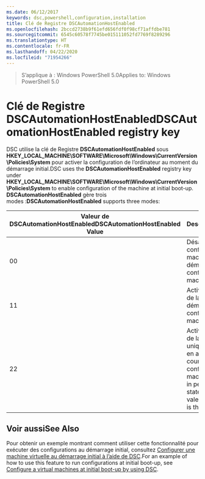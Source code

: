 ```yaml
---
ms.date: 06/12/2017
keywords: dsc,powershell,configuration,installation
title: Clé de Registre DSCAutomationHostEnabled
ms.openlocfilehash: 2bccd2738b9f61efd656fdf0f98cf71affdbe781
ms.sourcegitcommit: 6545c60578f7745be015111052fd7769f8289296
ms.translationtype: HT
ms.contentlocale: fr-FR
ms.lasthandoff: 04/22/2020
ms.locfileid: "71954266"
---
```

><span data-ttu-id="200f8-103">S’applique à : Windows PowerShell 5.0</span><span class="sxs-lookup"><span data-stu-id="200f8-103">Applies to: Windows PowerShell 5.0</span></span>

# <a name="dscautomationhostenabled-registry-key"></a><span data-ttu-id="200f8-104">Clé de Registre DSCAutomationHostEnabled</span><span class="sxs-lookup"><span data-stu-id="200f8-104">DSCAutomationHostEnabled registry key</span></span>

<span data-ttu-id="200f8-105">DSC utilise la clé de Registre **DSCAutomationHostEnabled** sous **HKEY_LOCAL_MACHINE\SOFTWARE\Microsoft\Windows\CurrentVersion\Policies\System** pour activer la configuration de l’ordinateur au moment du démarrage initial.</span><span class="sxs-lookup"><span data-stu-id="200f8-105">DSC uses the **DSCAutomationHostEnabled** registry key under **HKEY_LOCAL_MACHINE\SOFTWARE\Microsoft\Windows\CurrentVersion\Policies\System** to enable configuration of the machine at initial boot-up.</span></span>
<span data-ttu-id="200f8-106">**DSCAutomationHostEnabled** gère trois modes :</span><span class="sxs-lookup"><span data-stu-id="200f8-106">**DSCAutomationHostEnabled** supports three modes:</span></span>

|  <span data-ttu-id="200f8-107">Valeur de DSCAutomationHostEnabled</span><span class="sxs-lookup"><span data-stu-id="200f8-107">DSCAutomationHostEnabled Value</span></span>  |  <span data-ttu-id="200f8-108">Description</span><span class="sxs-lookup"><span data-stu-id="200f8-108">Description</span></span>   |
|---|---|
<span data-ttu-id="200f8-109">0</span><span class="sxs-lookup"><span data-stu-id="200f8-109">0</span></span> | <span data-ttu-id="200f8-110">Désactive la configuration de la machine au démarrage.</span><span class="sxs-lookup"><span data-stu-id="200f8-110">Disable configuring the machine at boot-up.</span></span> |
<span data-ttu-id="200f8-111">1</span><span class="sxs-lookup"><span data-stu-id="200f8-111">1</span></span> | <span data-ttu-id="200f8-112">Active la configuration de la machine au démarrage.</span><span class="sxs-lookup"><span data-stu-id="200f8-112">Enable configuring the machine at boot-up.</span></span> |
<span data-ttu-id="200f8-113">2</span><span class="sxs-lookup"><span data-stu-id="200f8-113">2</span></span> | <span data-ttu-id="200f8-114">Active la configuration de la machine uniquement si DSC est en attente ou en cours.</span><span class="sxs-lookup"><span data-stu-id="200f8-114">Enable configuring the machine only if DSC is in pending or current state.</span></span> <span data-ttu-id="200f8-115">Il s’agit de la valeur par défaut.</span><span class="sxs-lookup"><span data-stu-id="200f8-115">This is the default value.</span></span> |

## <a name="see-also"></a><span data-ttu-id="200f8-116">Voir aussi</span><span class="sxs-lookup"><span data-stu-id="200f8-116">See Also</span></span>

<span data-ttu-id="200f8-117">Pour obtenir un exemple montrant comment utiliser cette fonctionnalité pour exécuter des configurations au démarrage initial, consultez [Configurer une machine virtuelle au démarrage initial à l’aide de DSC](bootstrapDsc.md).</span><span class="sxs-lookup"><span data-stu-id="200f8-117">For an example of how to use this feature to run configurations at initial boot-up, see [Configure a virtual machines at initial boot-up by using DSC](bootstrapDsc.md).</span></span>
